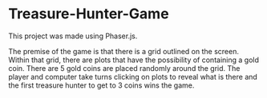 # Treasure-Hunter-Game
This project was made using Phaser.js.

The premise of the game is that there is a grid outlined on the screen. Within that grid, there are plots that have the possibility of containing a gold coin. There are 5 gold coins are placed randomly around the grid. The player and computer take turns clicking on plots to reveal what is there and the first treasure hunter to get to 3 coins wins the game.
